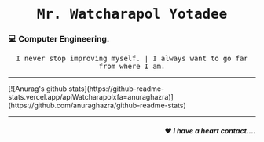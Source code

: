 <h1 align='center'><samp><strong>Mr. Watcharapol Yotadee</strong></samp></h1>
<h3 align="left"> 💻 Computer Engineering.</h3>
<p align='center'> <samp> I never stop improving myself. | I always want to go far from where I am.</samp></p>
<hr>
[![Anurag's github stats](https://github-readme-stats.vercel.app/apiWatcharapolxfa=anuraghazra)](https://github.com/anuraghazra/github-readme-stats)


<hr>
<h5 align="right"> ❤ I have a heart contact....</h5>



